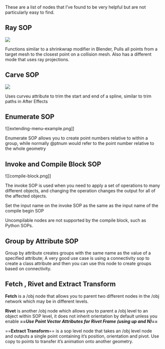 These are a list of nodes that I’ve found to be very helpful but are not particularly easy to find.

## Ray SOP

[![](https://i.imgur.com/JqCGLGN.png)](https://i.imgur.com/JqCGLGN.png)

Functions similar to a shrinkwrap modifier in Blender, Pulls all points from a target mesh to the closest point on a collision mesh. Also has a different mode that uses ray projections.

## Carve SOP

[![](https://i.imgur.com/eGZxlQG.png)](https://i.imgur.com/eGZxlQG.png)

Uses curveu attribute to trim the start and end of a spline, similar to trim paths in After Effects

  

## Enumerate SOP

![[extending-menu-example.png]]

Enumerate SOP allows you to create point numbers relative to within a group, while normally @ptnum would refer to the point number relative to the whole geometry

## Invoke and Compile Block SOP

![[compile-block.png]]

The invoke SOP is used when you need to apply a set of operations to many different objects, and changing the operation changes the output for all of the affected objects.

Set the input name on the invoke SOP as the same as the input name of the compile begin SOP

Uncompilable nodes are not supported by the compile block, such as Python SOPs.

  

## Group by Attribute SOP

Group by attribute creates groups with the same name as the value of a specified attribute; A very good use case is using a connectivity sop to create a class attribute and then you can use this node to create groups based on connectivity.

## Fetch , Rivet and Extract Transform

**Fetch** is a /obj node that allows you to parent two different nodes in the /obj network which may be in different levels.

**Rivet** is another /obj node which allows you to parent a /obj level to an object within SOP level, it does not inherit orientation by default unless you enable **==_Use Point Vector Attributes for Rivet Frame (using up and N)_==**

==**Extract Transform**== is a sop level node that takes an /obj level node and outputs a single point containing it’s position, orientation and pivot. Use copy to points to transfer it’s animation onto another geometry.